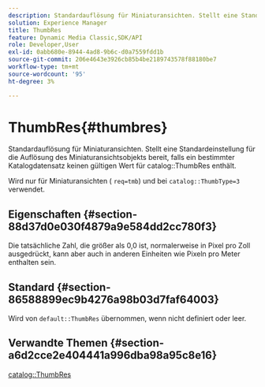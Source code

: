 ```yaml
---
description: Standardauflösung für Miniaturansichten. Stellt eine Standardeinstellung für die Auflösung des Miniaturansichtsobjekts bereit, falls ein bestimmter Katalogdatensatz keinen gültigen ThumbRes-Katalogwert enthält.
solution: Experience Manager
title: ThumbRes
feature: Dynamic Media Classic,SDK/API
role: Developer,User
exl-id: 0abb680e-8944-4ad8-9b6c-d0a7559fdd1b
source-git-commit: 206e4643e3926cb85b4be2189743578f88180be7
workflow-type: tm+mt
source-wordcount: '95'
ht-degree: 3%

---
```


# ThumbRes{#thumbres}

Standardauflösung für Miniaturansichten. Stellt eine Standardeinstellung für die Auflösung des Miniaturansichtsobjekts bereit, falls ein bestimmter Katalogdatensatz keinen gültigen Wert für catalog::ThumbRes enthält.

Wird nur für Miniaturansichten ( `req=tmb`) und bei `catalog::ThumbType=3` verwendet.

## Eigenschaften {#section-88d37d0e030f4879a9e584dd2cc780f3}

Die tatsächliche Zahl, die größer als 0,0 ist, normalerweise in Pixel pro Zoll ausgedrückt, kann aber auch in anderen Einheiten wie Pixeln pro Meter enthalten sein.

## Standard {#section-86588899ec9b4276a98b03d7faf64003}

Wird von `default::ThumbRes` übernommen, wenn nicht definiert oder leer.

## Verwandte Themen {#section-a6d2cce2e404441a996dba98a95c8e16}

[catalog::ThumbRes](../../../../../is-api/image-catalog/image-serving-api-ref/c-image-catalog-reference/c-image-svg-data-reference/c-image-data-reference/r-thumbres-cat.md#reference-eedb9991397347c3bed5bd0a785c4c69)
